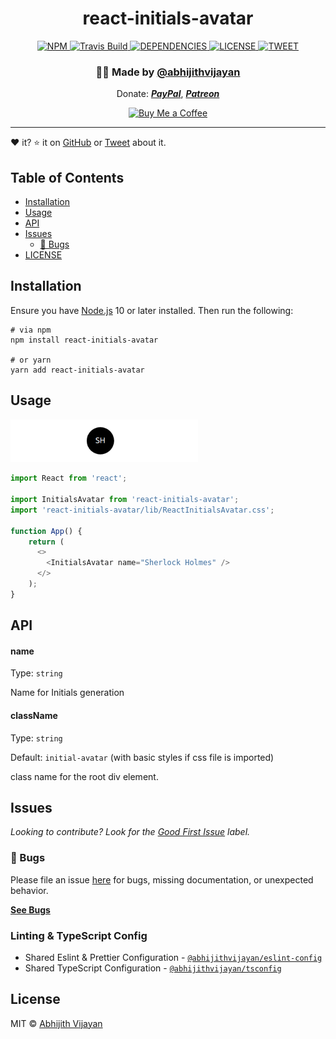 <h1 align="center">react-initials-avatar</h1>
<p align="center">  </p>
<div align="center">
  <a href="https://www.npmjs.com/package/react-initials-avatar">
    <img src="https://img.shields.io/npm/v/react-initials-avatar" alt="NPM" />
  </a>
  <a href="https://travis-ci.com/abhijithvijayan/react-initials-avatar">
    <img src="https://travis-ci.com/abhijithvijayan/react-initials-avatar.svg?branch=main" alt="Travis Build" />
  </a>
  </a>
  <a href="https://david-dm.org/abhijithvijayan/react-initials-avatar">
    <img src="https://img.shields.io/david/abhijithvijayan/react-initials-avatar.svg?colorB=orange" alt="DEPENDENCIES" />
  </a>
  <a href="https://github.com/abhijithvijayan/react-initials-avatar/blob/main/license">
    <img src="https://img.shields.io/github/license/abhijithvijayan/react-initials-avatar.svg" alt="LICENSE" />
  </a>
  <a href="https://twitter.com/intent/tweet?text=Check%20out%20react-initials-avatar%21%20by%20%40_abhijithv%0A%0AMinimal%20initials%20avatar%20component%20for%20React%0Ahttps%3A%2F%2Fgithub.com%2Fabhijithvijayan%2Freact-initials-avatar%0A%0A%23react%20%23initialsavatar%20%23library%20%23javascript%20%23typescript">
     <img src="https://img.shields.io/twitter/url/http/shields.io.svg?style=social" alt="TWEET" />
  </a>
</div>
<h3 align="center">🙋‍♂️ Made by <a href="https://twitter.com/_abhijithv">@abhijithvijayan</a></h3>
<p align="center">
  Donate:
  <a href="https://www.paypal.me/iamabhijithvijayan" target='_blank'><i><b>PayPal</b></i></a>,
  <a href="https://www.patreon.com/abhijithvijayan" target='_blank'><i><b>Patreon</b></i></a>
</p>
<p align="center">
  <a href='https://www.buymeacoffee.com/abhijithvijayan' target='_blank'>
    <img height='36' style='border:0px;height:36px;' src='https://bmc-cdn.nyc3.digitaloceanspaces.com/BMC-button-images/custom_images/orange_img.png' border='0' alt='Buy Me a Coffee' />
  </a>
</p>
<hr />

❤️ it? ⭐️ it on [GitHub](https://github.com/abhijithvijayan/react-initials-avatar/stargazers) or [Tweet](https://twitter.com/intent/tweet?text=Check%20out%20react-initials-avatar%21%20by%20%40_abhijithv%0A%0AMinimal%20initials%20avatar%20component%20for%20React%0Ahttps%3A%2F%2Fgithub.com%2Fabhijithvijayan%2Freact-initials-avatar%0A%0A%23react%20%23initialsavatar%20%23library%20%23javascript%20%23typescript) about it.

## Table of Contents

- [Installation](#installation)
- [Usage](#usage)
- [API](#api)
- [Issues](#issues)
  - [🐛 Bugs](#-bugs)
- [LICENSE](#license)

## Installation

Ensure you have [Node.js](https://nodejs.org) 10 or later installed. Then run the following:

```
# via npm
npm install react-initials-avatar

# or yarn
yarn add react-initials-avatar
```

## Usage

<img src=".github/screenshot.png" width="300" />

```js
import React from 'react';

import InitialsAvatar from 'react-initials-avatar';
import 'react-initials-avatar/lib/ReactInitialsAvatar.css';

function App() {
    return (
      <>
        <InitialsAvatar name="Sherlock Holmes" />
      </>
    );
}
```

## API

#### name

Type: `string`

Name for Initials generation

#### className

Type: `string`

Default: `initial-avatar` (with basic styles if css file is imported)

class name for the root div element.

## Issues

_Looking to contribute? Look for the [Good First Issue](https://github.com/abhijithvijayan/react-initials-avatar/issues?q=is%3Aissue+is%3Aopen+sort%3Aupdated-desc+label%3A%22good+first+issue%22)
label._

### 🐛 Bugs

Please file an issue [here](https://github.com/abhijithvijayan/react-initials-avatar/issues/new) for bugs, missing documentation, or unexpected behavior.

[**See Bugs**](https://github.com/abhijithvijayan/react-initials-avatar/issues?q=is%3Aissue+is%3Aopen+sort%3Aupdated-desc+label%3A%22type%3A+bug%22)

### Linting & TypeScript Config

- Shared Eslint & Prettier Configuration - [`@abhijithvijayan/eslint-config`](https://www.npmjs.com/package/@abhijithvijayan/eslint-config)
- Shared TypeScript Configuration - [`@abhijithvijayan/tsconfig`](https://www.npmjs.com/package/@abhijithvijayan/tsconfig)

## License

MIT © [Abhijith Vijayan](https://abhijithvijayan.in)
